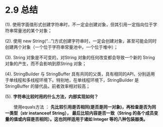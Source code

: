 # 2.9 总结

\(1\). 使用字面值形式创建字符串时，不一定会创建对象，但其引用一定指向位于字符串常量池的某个对象；

\(2\). 使用 new String\(“…”\)方式创建字符串时，一定会创建对象，甚至可能会同时创建两个对象（一个位于字符串常量池中，一个位于堆中）；

\(3\). String 对象是不可变的，对String 对象的任何改变都会导致一个新的 String 对象的产生，而不会影响到原String 对象；

\(4\). StringBuilder 与 StringBuffer 具有共同的父类，具有相同的API，分别适用于单线程和多线程环境下。特别地，在单线程环境下，StringBuilder 是 StringBuffer 的替代品，前者效率相对较高；

\(5\). **字符串比较时用的什么方法，内部实现如何？**

　　使用equals方法 ： **先比较引用是否相同\(是否是同一对象\)，再检查是否为同一类型（str instanceof String）， 最后比较内容是否一致（String 的各个成员变量的值或内容是否相同）。这也同样适用于诸如 Integer 等的八种包装器类。**

